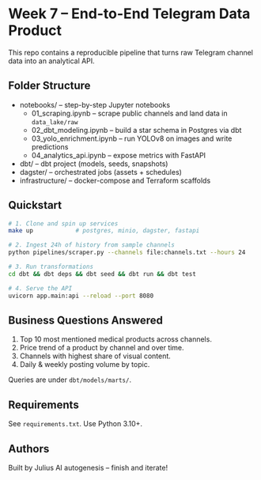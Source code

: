 # Week 7 – End-to-End Telegram Data Product

This repo contains a reproducible pipeline that turns raw Telegram channel data into an analytical API.

## Folder Structure

- notebooks/ – step-by-step Jupyter notebooks
    - 01_scraping.ipynb – scrape public channels and land data in `data_lake/raw`
    - 02_dbt_modeling.ipynb – build a star schema in Postgres via dbt
    - 03_yolo_enrichment.ipynb – run YOLOv8 on images and write predictions
    - 04_analytics_api.ipynb – expose metrics with FastAPI
- dbt/ – dbt project (models, seeds, snapshots)
- dagster/ – orchestrated jobs (assets + schedules)
- infrastructure/ – docker-compose and Terraform scaffolds

## Quickstart

```bash
# 1. Clone and spin up services
make up            # postgres, minio, dagster, fastapi

# 2. Ingest 24h of history from sample channels
python pipelines/scraper.py --channels file:channels.txt --hours 24

# 3. Run transformations
cd dbt && dbt deps && dbt seed && dbt run && dbt test

# 4. Serve the API
uvicorn app.main:api --reload --port 8080
```

## Business Questions Answered

1. Top 10 most mentioned medical products across channels.
2. Price trend of a product by channel and over time.
3. Channels with highest share of visual content.
4. Daily & weekly posting volume by topic.

Queries are under `dbt/models/marts/`.

## Requirements

See `requirements.txt`. Use Python 3.10+.

## Authors

Built by Julius AI autogenesis – finish and iterate!

